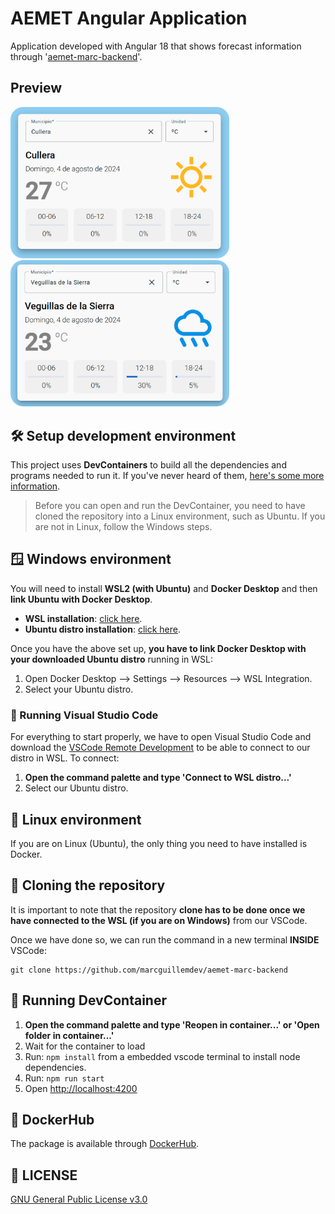 
# AEMET Angular Application
Application developed with Angular 18 that shows forecast information through '[aemet-marc-backend](https://github.com/marcguillemdev/aemet-marc-backend)'.

## Preview
<p float='left'>
  <img src='https://github.com/marcguillemdev/aemet-marc-frontend/blob/main/public/aemet_1_proc.png?raw=true' width='350px'>
  <img src='https://github.com/marcguillemdev/aemet-marc-frontend/blob/main/public/aemet_2_proc.png?raw=true' width='350px'>
</p>

## 🛠️ Setup development environment
This project uses **DevContainers** to build all the dependencies and programs needed to run it.
If you've never heard of them, [here's some more information](https://code.visualstudio.com/docs/devcontainers/containers).

> Before you can open and run the DevContainer, you need to have cloned
> the repository into a Linux environment, such as Ubuntu. 
> If you are not in Linux, follow the Windows steps.

## 🪟 Windows environment
You will need to install **WSL2 (with Ubuntu)** and **Docker Desktop** and then **link Ubuntu with Docker Desktop**.

 - **WSL installation**: [click here](https://learn.microsoft.com/en-us/windows/wsl/install).
 - **Ubuntu distro installation**: [click here](https://apps.microsoft.com/detail/9pn20msr04dw?hl=es-es&gl=ES).

Once you have the above set up, **you have to link Docker Desktop with your downloaded Ubuntu distro** running in WSL:
 1. Open Docker Desktop --> Settings --> Resources --> WSL Integration.
 2. Select your Ubuntu distro.

### 📃 Running Visual Studio Code
For everything to start properly, we have to open Visual Studio Code and download the [VSCode Remote Development](https://marketplace.visualstudio.com/items?itemName=ms-vscode-remote.vscode-remote-extensionpack) to be able to connect to our distro in WSL. To connect:

 1. **Open the command palette and type 'Connect to WSL distro...'**
 2. Select our Ubuntu distro.

## 🐧 Linux environment
If you are on Linux (Ubuntu), the only thing you need to have installed is Docker.

##  💾 Cloning the repository
It is important to note that the repository **clone has to be done once we have connected to the WSL (if you are on Windows)** from our VSCode.

Once we have done so, we can run the command in a new terminal **INSIDE** VSCode:

    git clone https://github.com/marcguillemdev/aemet-marc-backend

## 🎉 Running DevContainer
1. **Open the command palette and type 'Reopen in container...' or 'Open folder in container...'**
 2. Wait for the container to load
 3. Run: `npm install` from a embedded vscode terminal to install node dependencies.
 4. Run: `npm run start`
 5. Open [http://localhost:4200](http://localhost:4200)

## 🐋 DockerHub
The package is available through [DockerHub](https://hub.docker.com/r/marcguillemdev/aemet-marc-frontend).

## 💼 LICENSE
 [GNU General Public License v3.0](https://github.com/marcguillemdev/aemet-marc-frontend/blob/main/LICENSE)
